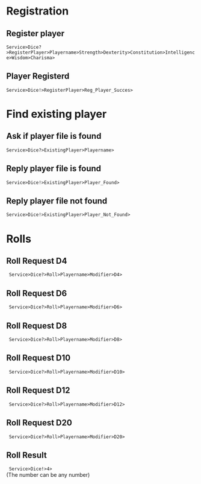 # Registration

## Register player
``` Service>Dice?>RegisterPlayer>Playername>Strength>Dexterity>Constitution>Intelligence>Wisdom>Charisma> ```  

## Player Registerd
``` Service>Dice!>RegisterPlayer>Reg_Player_Succes> ```  

# Find existing player

## Ask if player file is found
``` Service>Dice?>ExistingPlayer>Playername> ```

## Reply player file is found
``` Service>Dice!>ExistingPlayer>Player_Found> ```

## Reply player file not found
``` Service>Dice!>ExistingPlayer>Player_Not_Found> ```


# Rolls

## Roll Request D4
``` Service>Dice?>Roll>Playername>Modifier>D4>```  

## Roll Request D6
``` Service>Dice?>Roll>Playername>Modifier>D6>```  

## Roll Request D8
``` Service>Dice?>Roll>Playername>Modifier>D8>```  

## Roll Request D10
``` Service>Dice?>Roll>Playername>Modifier>D10>```  

## Roll Request D12
``` Service>Dice?>Roll>Playername>Modifier>D12>```  

## Roll Request D20
``` Service>Dice?>Roll>Playername>Modifier>D20>```  

## Roll Result
``` Service>Dice!>4>```  
(The number can be any number)
